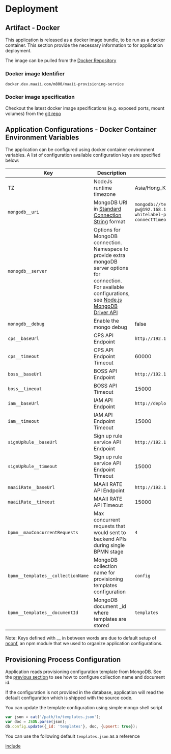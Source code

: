 # Deployment

## Artifact - Docker

This application is released as a docker image bundle, to be run as a docker container. This section provide the necessary information to for application deployment.

The image can be pulled from the [Docker Repository](http://docker.dev.maaii.com/repositories)

### Docker image Identifier

``` Identifier
docker.dev.maaii.com/m800/maaii-provisioning-service
```

### Docker image specification

Checkout the latest docker image specifications (e.g. exposed ports, mount volumes) from the [git repo](http://gerrit.dev.maaii.com/gitweb?p=maaii-provisioning-service.git;a=tree)

## Application Configurations - Docker Container Environment Variables

The application can be configured using docker container environment variables. A list of configuration available configuration keys are specified below:

|Key|Description| Defaults | e.g. |
| --- | --- | --- | --- |
|TZ|NodeJs runtime timezone|Asia/Hong_Kong| |
|`mongodb__uri`| MongoDB URI in [Standard Connection String](https://docs.mongodb.com/manual/reference/connection-string/) format |`mongodb://testbed-usr:testbed-pw@192.168.119.71,192.168.119.73/m800-whitelabel-portal?connectTimeoutMS=300000` | mongodb://localhost:27017/maaii-provisioning-service |
|`monogdb__server`| Options for MongoDB connection. Namespace to provide extra mongoDB server options for connection. For available configurations, see [Node.js MongoDB Driver API](http://mongodb.github.io/node-mongodb-native/2.2/api/Server.html) | | monogdb__server__socketOptions__autoReconnect=true |
|`monogdb__debug`| Enable the mongo debug | false | `true` |
|`cps__baseUrl`| CPS API Endpoint |`http://192.168.118.34:80` |  |
|`cps__timeout`| CPS API Endpoint Timeout | 60000 | |
|`boss__baseUrl`| BOSS API Endpoint |`http://192.168.135.167:10080` | |
|`boss__timeout`| BOSS API Timeout | 15000 | |
|`iam__baseUrl` | IAM API Endpoint | `http://deploy.dev.maaii.com:4004` | |
|`iam__timeout` | IAM API Endpoint Timeout | 15000 | |
|`signUpRule__baseUrl` | Sign up rule service API Endpoint | `http://192.168.118.127:8083` | |
|`signUpRule__timeout` | Sign up rule service API Endpoint Timeout | 15000 | |
|`maaiiRate__baseUrl` | MAAII RATE API Endpoint | `http://192.168.118.127:9126` | |
|`maaiiRate__timeout` | MAAII RATE API Timeout | 15000 | |
|`bpmn__maxConcurrentRequests` | Max concurrent requests that would sent to backend APIs during single BPMN stage | `4` | |
|`bpmn__templates__collectionName` | MongoDB collection name for provisioning templates configuration | `config`| |
|`bpmn__templates__documentId` | MongoDB document _id where templates are stored | `templates` | |

Note: Keys defined with __ in between words are due to default setup of [nconf](https://github.com/indexzero/nconf), an npm module that we used to organize application configurations.

## Provisioning Process Configuration

Application reads provisioning configuration template from MongoDB.
See the [previous section](#application-configurations---docker-container-environment-variables)
to see how to configure collection name and document id.

If the configuration is not provided in the database, application will read the default
configuration which is shipped with the source code.

You can update the template configuration using simple mongo shell script
```js
var json = cat('/path/to/templates.json');
var doc = JSON.parse(json);
db.config.update({_id: 'templates'}, doc, {upsert: true});
```

You can use the following default `templates.json` as a reference

[include](../src/services/templates.json)
